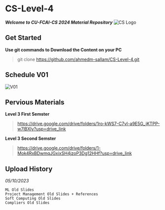 # CS-Level-4
**_Welcome to CU-FCAI-CS 2024 Material Repository_**
![CS Logo](https://github.com/ahmedm-sallam/CS-Level-4/assets/97572668/e9aa621e-7161-4b51-ac32-ba3f94cfa173)

## Get Started
**Use git commands to Download the Content on your PC**
> git clone https://github.com/ahmedm-sallam/CS-Level-4.git

## Schedule V01

![V01](https://github.com/ahmedm-sallam/CS-Level-4/assets/97572668/e0668dab-abd8-498a-8d05-af1ca6582171)

## Pervious Materials 
**Level 3 First Semster**
> https://drive.google.com/drive/folders/1ro-kWS7-C7vI-a9E5G_jKTPP-w7lBXIy?usp=drive_link

**Level 3 Second Semster**
> https://drive.google.com/drive/folders/1-Mok4RxBDwmqJGxixSH4jzoP3Dg12HHf?usp=drive_link

## Upload History
*05/10/2023*
```
ML Old Slides
Project Management Old Slides + References
Soft Computing Old Slides
Compliers Old Slides
```
